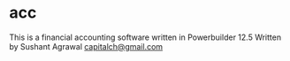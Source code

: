 # acc
This is a financial accounting software written in Powerbuilder 12.5
Written by Sushant Agrawal capitalch@gmail.com
